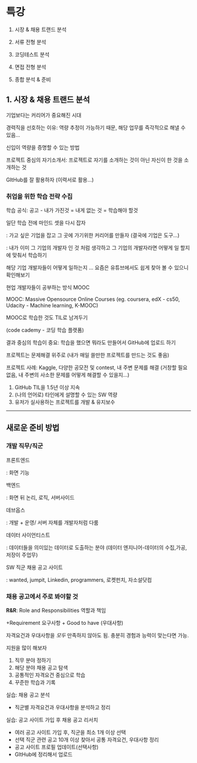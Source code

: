 # 특강

1. 시장 & 채용 트랜드 분석

2. 서류 전형 분석

3. 코딩테스트 분석

4. 면접 전형 분석

5. 종합 분석 & 준비



## 1. 시장 & 채용 트랜드 분석

기업보다는 커리어가 중요해진 시대

경력직을 선호하는 이유: 역량 추정이 가능하기 때문, 해당 업무를 즉각적으로 해낼 수 있음...



신입이 역량을 증명할 수 있는 방법

프로젝트 중심의 자기소개서: 프로젝트로 자기를 소개하는 것이 아닌 자신이 한 것을 소개하는 것

GItHub를 잘 활용하자 (이력서로 활용...)



### 취업을 위한 학습 전략 수집



학습 공식: 공고 - 내가 가진것 = 내게 없는 것 = 학습해야 할것

일단 학습 전에 마인드 셋을 다시 잡자

: 가고 싶은 기업을 잡고 그 곳에 가기위한 커리어를 만들자 (결국에 기업은 도구...)

: 내가 이미 그 기업의 개발자 인 것 처럼 생각하고 그 기업의 개발자라면 어떻게 일 할지에 맞춰서 학습하기

해당 기업 개발자들이 어떻게 일하는지 ... 요즘은 유튜브에서도 쉽게 찾아 볼 수 있으니 확인해보기



현업 개발자들이 공부하는 방식 MOOC

MOOC: Massive Opensource Online Courses (eg. coursera, edX - cs50, Udacity - Machine learning, K-MOOC)

MOOC로 학습한 것도 TIL로 남겨두기

(code cademy - 코딩 학습 플랫폼)



결과 중심의 학습이 중요: 학습을 했으면 뭐라도 만들어서 GitHub에 업로드 하기

프로젝트는 문제해결 위주로 (내가 매일 쓸만한 프로젝트를 만드는 것도 좋음)

프로젝트 사례: Kaggle, 다양한 공모전 및 contest, 내 주변 문제를 해결 (거창할 필요 없음, 내 주변의 사소한 문제를 어떻게 해결할 수 있을지...)





1. GitHub TIL을 1.5년 이상 지속
2. (나의 언어로) 타인에게 설명할 수 있는 SW 역량
3. 유저가 실사용하는 프로젝트를 개발 & 유지보수



---



## 새로운 준비 방법



### 개발 직무/직군

프론트엔드

: 화면 기능

백엔드

: 화면 뒤 논리, 로직, 서버사이드

데브옵스

: 개발 + 운영/ 서버 자체를 개발자처럼 다룸

데이터 사이언티스트

: 데이터들을 의미있는 데이터로 도출하는 분야 (데이터 엔지니어-데이터의 수집,가공,저장이 주업무)





SW 직군 채용 공고 사이트

: wanted, jumpit, Linkedin, programmers, 로켓펀치, 자소설닷컴



### 채용 공고에서 주로 봐야할 것

**R&R**: Role and Responsibilities 역할과 책임 

+Requirement 요구사항 + Good to have (우대사항)



자격요건과 우대사항을 *모두* 만족하지 않아도 됨. 충분히 경험과 능력이 맞는다면 가능. 

지원을 많이 해보자



1. 직무 분야 정하기
2. 해당 분야 채용 공고 탐색
3. 공통적인 자격요건 중심으로 학습
4. 꾸준한 학습과 기록



실습: 채용 공고 분석

- 직군별 자격요건과 우대사항을 분석하고 정리



실습: 공고 사이트 가입 후 채용 공고 리서치

- 여러 공고 사이트 가입 후, 직군을 최소 1개 이상 선택
- 선택 직군 관련 공고 10개 이상 찾아서 공통 자격요건, 우대사항 정리
- 공고 사이트 프로필 업데이트(선택사항)
- GItHub에 정리해서 업로드 
